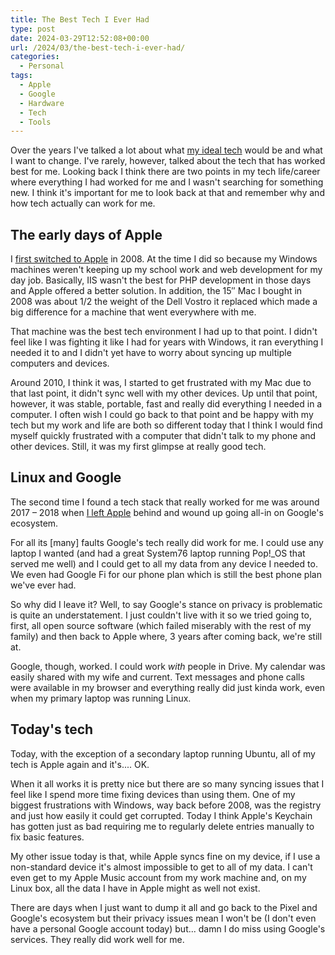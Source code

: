 ```yaml
---
title: The Best Tech I Ever Had
type: post
date: 2024-03-29T12:52:08+00:00
url: /2024/03/the-best-tech-i-ever-had/
categories:
  - Personal
tags:
  - Apple
  - Google
  - Hardware
  - Tech
  - Tools
---
```


Over the years I've talked a lot about what [my ideal tech][1] would be and what I want to change. I've rarely, however, talked about the tech that has worked best for me. Looking back I think there are two points in my tech life/career where everything I had worked for me and I wasn't searching for something new. I think it's important for me to look back at that and remember why and how tech actually can work for me.

## The early days of Apple

I [first switched to Apple][2] in 2008. At the time I did so because my Windows machines weren't keeping up my school work and web development for my day job. Basically, IIS wasn't the best for PHP development in those days and Apple offered a better solution. In addition, the 15&#8243; Mac I bought in 2008 was about 1/2 the weight of the Dell Vostro it replaced which made a big difference for a machine that went everywhere with me.

That machine was the best tech environment I had up to that point. I didn't feel like I was fighting it like I had for years with Windows, it ran everything I needed it to and I didn't yet have to worry about syncing up multiple computers and devices.

Around 2010, I think it was, I started to get frustrated with my Mac due to that last point, it didn't sync well with my other devices. Up until that point, however, it was stable, portable, fast and really did everything I needed in a computer. I often wish I could go back to that point and be happy with my tech but my work and life are both so different today that I think I would find myself quickly frustrated with a computer that didn't talk to my phone and other devices. Still, it was my first glimpse at really good tech.

## Linux and Google

The second time I found a tech stack that really worked for me was around 2017 &#8211; 2018 when [I left Apple][3] behind and wound up going all-in on Google's ecosystem.

For all its [many] faults Google's tech really did work for me. I could use any laptop I wanted (and had a great System76 laptop running Pop!_OS that served me well) and I could get to all my data from any device I needed to. We even had Google Fi for our phone plan which is still the best phone plan we've ever had.

So why did I leave it? Well, to say Google's stance on privacy is problematic is quite an understatement. I just couldn't live with it so we tried going to, first, all open source software (which failed miserably with the rest of my family) and then back to Apple where, 3 years after coming back, we're still at.

Google, though, worked. I could work _with_ people in Drive. My calendar was easily shared with my wife and current. Text messages and phone calls were available in my browser and everything really did just kinda work, even when my primary laptop was running Linux.

## Today's tech

Today, with the exception of a secondary laptop running Ubuntu, all of my tech is Apple again and it's.... OK.

When it all works it is pretty nice but there are so many syncing issues that I feel like I spend more time fixing devices than using them. One of my biggest frustrations with Windows, way back before 2008, was the registry and just how easily it could get corrupted. Today I think Apple's Keychain has gotten just as bad requiring me to regularly delete entries manually to fix basic features.

My other issue today is that, while Apple syncs fine on my device, if I use a non-standard device it's almost impossible to get to all of my data. I can't even get to my Apple Music account from my work machine and, on my Linux box, all the data I have in Apple might as well not exist.

There are days when I just want to dump it all and go back to the Pixel and Google's ecosystem but their privacy issues mean I won't be (I don't even have a personal Google account today) but... damn I do miss using Google's services. They really did work well for me.

 [1]: /2022/04/my-ideal-tech/
 [2]: /2008/11/2-weeks-with-a-mac-after-15-years-with-windows/
 [3]: /2017/12/from-apple-to-google-and-more-my-adventure-in-escaping-the-apple-ecosystem/